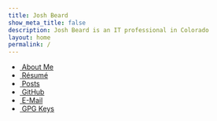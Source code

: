 ```yaml
---
title: Josh Beard
show_meta_title: false
description: Josh Beard is an IT professional in Colorado
layout: home
permalink: /
---
```

<div class="home_links">
    <ul class="home_links">
        <li class="home_link"><a href="/me/" title="About Josh Beard"><i class="fas fa-fw fa-id-card"></i>&nbsp;<span>About Me</span></a></li>
        <li class="home_link"><a href="/resume/" title="Josh Beard's Résumé"><i class="fas fa-fw fa-briefcase"></i>&nbsp;<span>Résumé</span></a></li>
        <li class="home_link"><a href="/posts" title="Posts"><i class="fa-solid fa-fw fa-file-lines"></i>&nbsp;<span>Posts</span></a></li>
        <li class="home_link"><a href="https://github.com/joshbeard" title="github.com/joshbeard"><i class="fab fa-fw fa-github"></i>&nbsp;<span>GitHub</span></a></li>
        <li class="home_link"><a href="mailto:hello@joshbeard.me" title="hello@joshbeard.me"><i class="fas fa-fw fa-envelope"></i>&nbsp;<span>E-Mail</span></a></li>
        <li class="home_link"><a href="/gpg" title="My GPG keys"><i class="fas fa-fw fa-key"></i>&nbsp;<span>GPG Keys</span></a></li>
    </ul>
</div>